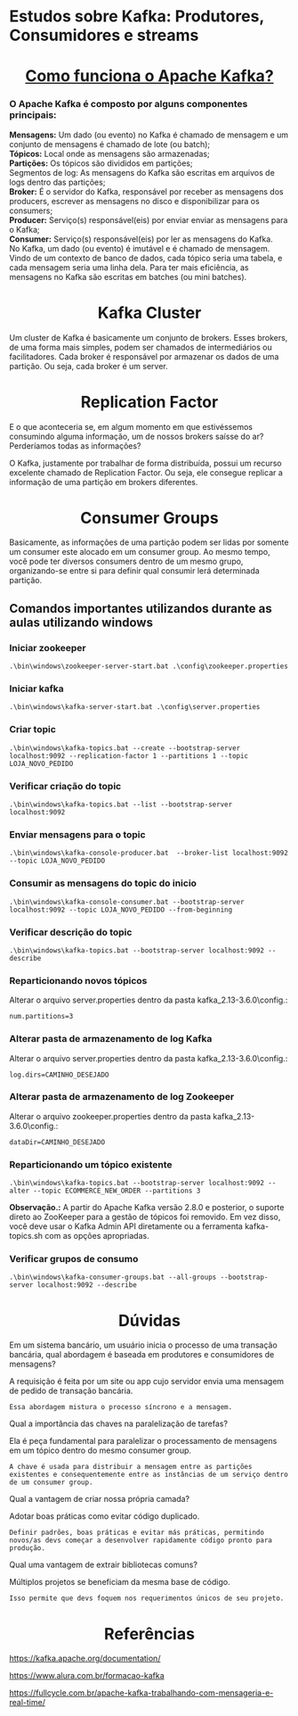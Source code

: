 # Estudos sobre Kafka: Produtores, Consumidores e streams

<h1 align="center">
<a href="https://kafka.apache.org/"> Como funciona o Apache Kafka?</a>
</h1>

### O Apache Kafka é composto por alguns componentes principais:

<b>Mensagens:</b> Um dado (ou evento) no Kafka é chamado de mensagem e um conjunto de mensagens é chamado de lote (ou batch);<br>
<b>Tópicos:</b> Local onde as mensagens são armazenadas;<br>
<b>Partições:</b> Os tópicos são divididos em partições;<br>
Segmentos de log:</b> As mensagens do Kafka são escritas em arquivos de logs dentro das partições;<br>
<b>Broker:</b> É o servidor do Kafka, responsável por receber as mensagens dos producers, escrever as mensagens no disco e disponibilizar para os consumers;<br>
<b>Producer:</b> Serviço(s) responsável(eis) por enviar enviar as mensagens para o Kafka;<br>
<b>Consumer:</b> Serviço(s) responsável(eis) por ler as mensagens do Kafka.<br>
No Kafka, um dado (ou evento) é imutável e é chamado de mensagem. Vindo de um contexto de banco de dados, cada tópico seria uma tabela, e cada mensagem seria uma linha dela. Para ter mais eficiência, as mensagens no Kafka são escritas em batches (ou mini batches).

<h1 align="center">
    Kafka Cluster
</h1>

Um cluster de Kafka é basicamente um conjunto de brokers. Esses brokers, de uma forma mais simples, podem ser chamados de intermediários ou facilitadores. Cada broker é responsável por armazenar os dados de uma partição. Ou seja, cada broker é um server.

<h1 align="center">
    Replication Factor
</h1>

E o que aconteceria se, em algum momento em que estivéssemos consumindo alguma informação, um de nossos brokers saísse do ar? Perderíamos todas as informações?

O Kafka, justamente por trabalhar de forma distribuída, possui um recurso excelente chamado de Replication Factor. Ou seja, ele consegue replicar a informação de uma partição em brokers diferentes.

<h1 align="center">
    Consumer Groups
</h1>

Basicamente, as informações de uma partição podem ser lidas por somente um consumer este alocado em um consumer group. Ao mesmo tempo, você pode ter diversos consumers dentro de um mesmo grupo, organizando-se entre si para definir qual consumir lerá determinada partição.


## Comandos importantes utilizandos durante as aulas utilizando windows

### Iniciar zookeeper

```
.\bin\windows\zookeeper-server-start.bat .\config\zookeeper.properties
```

### Iniciar kafka

```
.\bin\windows\kafka-server-start.bat .\config\server.properties
```


### Criar topic

```
.\bin\windows\kafka-topics.bat --create --bootstrap-server localhost:9092 --replication-factor 1 --partitions 1 --topic LOJA_NOVO_PEDIDO
```


### Verificar criação do topic

```
.\bin\windows\kafka-topics.bat --list --bootstrap-server localhost:9092 
```

### Enviar mensagens para o topic

```
.\bin\windows\kafka-console-producer.bat  --broker-list localhost:9092 --topic LOJA_NOVO_PEDIDO
```

### Consumir as mensagens do topic do inicio

```
.\bin\windows\kafka-console-consumer.bat --bootstrap-server localhost:9092 --topic LOJA_NOVO_PEDIDO --from-beginning
```

### Verificar descrição do topic

```
.\bin\windows\kafka-topics.bat --bootstrap-server localhost:9092 --describe 
```

### Reparticionando novos tópicos
Alterar o arquivo server.properties dentro da pasta kafka_2.13-3.6.0\config.:

```
num.partitions=3
```
### Alterar pasta de armazenamento de log Kafka
Alterar o arquivo server.properties dentro da pasta kafka_2.13-3.6.0\config.:

```
log.dirs=CAMINHO_DESEJADO
```

### Alterar pasta de armazenamento de log Zookeeper
Alterar o arquivo zookeeper.properties dentro da pasta kafka_2.13-3.6.0\config.:

```
dataDir=CAMINHO_DESEJADO
```

### Reparticionando um tópico existente
```
.\bin\windows\kafka-topics.bat --bootstrap-server localhost:9092 --alter --topic ECOMMERCE_NEW_ORDER --partitions 3
```

<b>Observação.:</b> A partir do Apache Kafka versão 2.8.0 e posterior, o suporte direto ao ZooKeeper para a gestão de tópicos foi removido. Em vez disso, você deve usar o Kafka Admin API diretamente ou a ferramenta kafka-topics.sh com as opções apropriadas.

### Verificar grupos de consumo
```
.\bin\windows\kafka-consumer-groups.bat --all-groups --bootstrap-server localhost:9092 --describe
```

<h1 align="center">
    Dúvidas
</h1>

Em um sistema bancário, um usuário inicia o processo de uma transação bancária, qual abordagem é baseada em produtores e consumidores de mensagens?

A requisição é feita por um site ou app cujo servidor envia uma mensagem de pedido de transação bancária.

```
Essa abordagem mistura o processo síncrono e a mensagem.
```

Qual a importância das chaves na paralelização de tarefas?

Ela é peça fundamental para paralelizar o processamento de mensagens em um tópico dentro do mesmo consumer group.

```
A chave é usada para distribuir a mensagem entre as partições existentes e consequentemente entre as instâncias de um serviço dentro de um consumer group.
```

Qual a vantagem de criar nossa própria camada?

Adotar boas práticas como evitar código duplicado.

```
Definir padrões, boas práticas e evitar más práticas, permitindo novos/as devs começar a desenvolver rapidamente código pronto para produção.
```

Qual uma vantagem de extrair bibliotecas comuns?

Múltiplos projetos se beneficiam da mesma base de código.

```
Isso permite que devs foquem nos requerimentos únicos de seu projeto.
```

<h1 align="center">
    Referências
</h1>

https://kafka.apache.org/documentation/

https://www.alura.com.br/formacao-kafka

https://fullcycle.com.br/apache-kafka-trabalhando-com-mensageria-e-real-time/